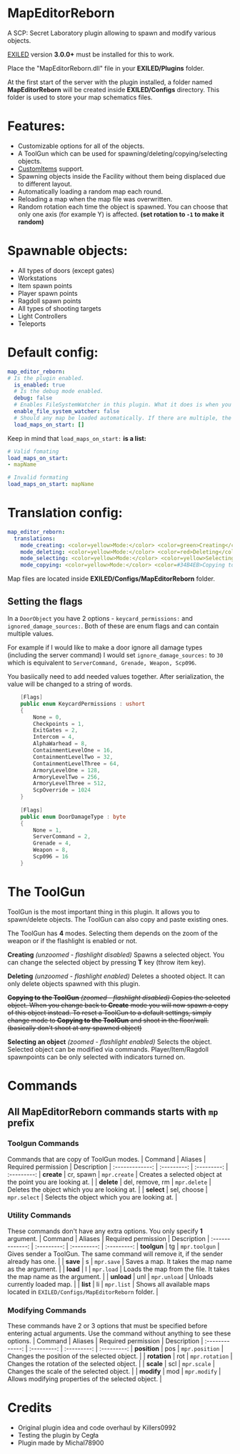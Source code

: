 # MapEditorReborn

A SCP: Secret Laboratory plugin allowing to spawn and modify various objects.

[EXILED](https://github.com/Exiled-Team/EXILED) version **3.0.0+** must be installed for this to work.

Place the "MapEditorReborn.dll" file in your **EXILED/Plugins** folder.
  
At the first start of the server with the plugin installed, a folder named **MapEditorReborn** will be created inside **EXILED/Configs** directory. This folder is used to store your map schematics files.

# Features:
- Customizable options for all of the objects.
- A ToolGun which can be used for spawning/deleting/copying/selecting objects.
- [CustomItems](https://github.com/Exiled-Team/CustomItems) support.
- Spawning objects inside the Facility without them being displaced due to different layout.
- Automatically loading a random map each round.
- Reloading a map when the map file was overwritten.
- Random rotation each time the object is spawned. You can choose that only one axis (for example Y) is affected. **(set rotation to `-1` to make it random)**

# Spawnable objects:
- All types of doors (except gates)
- Workstations
- Item spawn points
- Player spawn points
- Ragdoll spawn points
- All types of shooting targets
- Light Controllers
- Teleports

# Default config:
```yml
map_editor_reborn:
# Is the plugin enabled.
  is_enabled: true
  # Is the debug mode enabled.
  debug: false
  # Enables FileSystemWatcher in this plugin. What it does is when you manually change values in a currently loaded map file, after saving the file the plugin will automatically reload the map in-game with the new changes so you won't need to do it yourself.
  enable_file_system_watcher: false
  # Should any map be loaded automatically. If there are multiple, the random one will be choosen.
  load_maps_on_start: []
```
 Keep in mind that `load_maps_on_start:` **is a list:**
```yml
# Valid fomating
load_maps_on_start: 
- mapName

# Invalid formating
load_maps_on_start: mapName
```
# Translation config:
```yml
map_editor_reborn:
  translations:
    mode_creating: <color=yellow>Mode:</color> <color=green>Creating</color>
    mode_deleting: <color=yellow>Mode:</color> <color=red>Deleting</color>
    mode_selecting: <color=yellow>Mode:</color> <color=yellow>Selecting</color>
    mode_copying: <color=yellow>Mode:</color> <color=#34B4EB>Copying to the ToolGun</color>
```
Map files are located inside **EXILED/Configs/MapEditorReborn** folder.

## Setting the flags
In a `DoorObject` you have 2 options - `keycard_permissions:` and `ignored_damage_sources:`. Both of these are enum flags and can contain multiple values.

For example if I would like to make a door ignore all damage types (including the server command) I would set `ignore_damage_sources:` to `30` which is equivalent to `ServerCommand, Grenade, Weapon, Scp096`.

You basiically need to add needed values together. After serialization, the value will be changed to a string of words.

```csharp
    [Flags]
    public enum KeycardPermissions : ushort
    {
        None = 0,
        Checkpoints = 1,
        ExitGates = 2,
        Intercom = 4,
        AlphaWarhead = 8,
        ContainmentLevelOne = 16,
        ContainmentLevelTwo = 32,
        ContainmentLevelThree = 64,
        ArmoryLevelOne = 128,
        ArmoryLevelTwo = 256,
        ArmoryLevelThree = 512,
        ScpOverride = 1024
    }
	
    [Flags]
    public enum DoorDamageType : byte
    {
        None = 1,
        ServerCommand = 2,
        Grenade = 4,
        Weapon = 8,
        Scp096 = 16
    }
```

# The ToolGun
ToolGun is the most important thing in this plugin. It allows you to spawn/delete objects. The ToolGun can also copy and paste existing ones.

The ToolGun has **4** modes. Selecting them depends on the zoom of the weapon or if the flashlight is enabled or not.

**Creating** *(unzoomed - flashlight disabled)*
Spawns a selected object. You can change the selected object by pressing **T** key (throw item key).
 
**Deleting** *(unzoomed - flashlight enabled)*
Deletes a shooted object. It can only delete objects spawned with this plugin.

~~**Copying to the ToolGun** *(zoomed - flashlight disabled)*
Copies the selected object. When you change back to **Create** mode you will now spawn a copy of this object instead. To reset a ToolGun to a default settings, simply change mode to **Copying to the ToolGun** and shoot in the floor/wall. (basically don't shoot at any spawned object)~~

**Selecting an object** *(zoomed - flashlight enabled)*
Selects the object. Selected object can be modified via commands. Player/Item/Ragdoll spawnpoints can be only selected with indicators turned on.


# Commands
## All MapEditorReborn commands starts with `mp` prefix
### Toolgun Commands
Commands that are copy of ToolGun modes.
| Command | Aliases | Required permission | Description
| :-------------: | :---------: | :---------: | :---------:
| **create** | cr, spawn | `mpr.create` | Creates a selected object at the point you are looking at. |
| **delete** | del, remove, rm | `mpr.delete` | Deletes the object which you are looking at. |
| **select** | sel, choose | `mpr.select` | Selects the object which you are looking at. |

### Utility Commands
These commands don't have any extra options. You only specify **1** argument.
| Command | Aliases | Required permission | Description
| :-------------: | :---------: | :---------: | :---------:
| **toolgun** | tg | `mpr.toolgun` | Gives sender a ToolGun. The same command will remove it, if the sender already has one. |
| **save** | s | `mpr.save` | Saves a map. It takes the map name as the argument. |
| **load** | l | `mpr.load` | Loads the map from the file. It takes the map name as the argument. |
| **unload** | unl | `mpr.unload` | Unloads currently loaded map. |
| **list** | li | `mpr.list` | Shows all available maps located in `EXILED/Configs/MapEditorReborn` folder. |

### Modifying Commands
These commands have 2 or 3 options that must be specified before entering actual arguments. Use the command without anything to see these options.
| Command | Aliases | Required permission | Description
| :-------------: | :---------: | :---------: | :---------:
| **position** | pos | `mpr.position` | Changes the position of the selected object. |
| **rotation** | rot | `mpr.rotation` | Changes the rotation of the selected object. |
| **scale** | scl | `mpr.scale` | Changes the scale of the selected object. |
| **modify** | mod | `mpr.modify` | Allows modifying properties of the selected object. |

# Credits
- Original plugin idea and code overhaul by Killers0992
- Testing the plugin by Cegła
- Plugin made by Michal78900